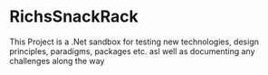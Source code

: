 # RichsSnackRack
This Project is a .Net sandbox for testing new technologies, design principles, paradigms, packages etc. asl well as documenting any challenges along the way
